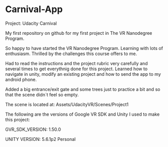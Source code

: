 # Carnival-App

Project: Udacity Carnival

My first repository on github for my first project in The VR Nanodegree Program.

So happy to have started the VR Nanodegree Program. Learning with lots of enthusiasm. Thrilled by the challenges this course offers to me.

Had to read the instructions and the project rubric very carefully and several times to get everythnig done for this project. Learned how to navigate in unity, modify an existing project and how to send the app to my android phone.

Added a big entrance/exit gate and some trees just to practice a bit and so that the scene didn´t feel so empty.

The scene is located at: Assets/UdacityVR/Scenes/Project1

The following are the versions of Google VR SDK and Unity I used to make this project:

GVR_SDK_VERSION: 1.50.0

UNITY VERSION: 5.6.1p2 Personal
